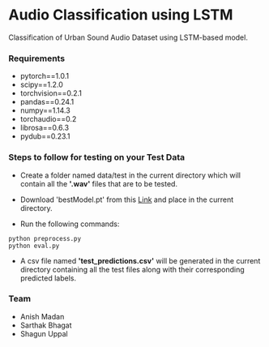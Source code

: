 # Audio Classification using LSTM

Classification of Urban Sound Audio Dataset using LSTM-based model.

### Requirements

- pytorch==1.0.1
- scipy==1.2.0
- torchvision==0.2.1
- pandas==0.24.1
- numpy==1.14.3
- torchaudio==0.2
- librosa==0.6.3
- pydub==0.23.1

### Steps to follow for testing on your Test Data

- Create a folder named data/test in the current directory which will contain all the <b>'.wav'</b> files that are to be tested.

- Download 'bestModel.pt' from this <a href="https://drive.google.com/open?id=1oUWUiUr-3AIB8c1BOZcFfHgdBEVHaFLC">Link</a> and place in the current directory.

- Run the following commands:
```
python preprocess.py
python eval.py
```

- A csv file named <b>'test_predictions.csv'</b> will be generated in the current directory containing all the test files along with their corresponding predicted labels. 

### Team
- Anish Madan
- Sarthak Bhagat
- Shagun Uppal 
